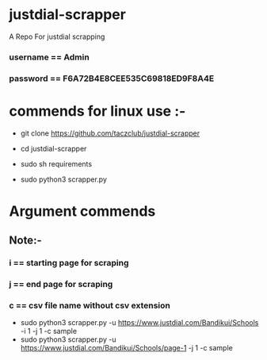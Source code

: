 # justdial-scrapper
A Repo For justdial scrapping

### username == Admin
### password == F6A72B4E8CEE535C69818ED9F8A4E

# commends for linux use :-

- git clone https://github.com/taczclub/justdial-scrapper 

- cd justdial-scrapper

- sudo sh requirements

- sudo python3 scrapper.py


# Argument commends

## Note:- 

### i == starting page for scraping
### j == end page for scraping
### c == csv file name without csv extension
- sudo python3 scrapper.py -u https://www.justdial.com/Bandikui/Schools -i 1 -j 1 -c sample
- sudo python3 scrapper.py -u https://www.justdial.com/Bandikui/Schools/page-1 -j 1 -c sample
